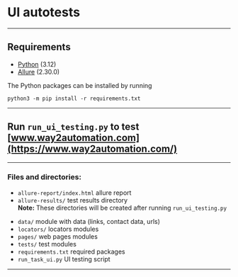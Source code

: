 # UI autotests
***


## Requirements
* [Python](https://www.python.org/downloads/) (3.12)  
* [Allure](https://allurereport.org/docs/install/) (2.30.0)  
 
The Python packages can be installed by running  
```commandline
python3 -m pip install -r requirements.txt
```
***


## Run `run_ui_testing.py` to test **[www.way2automation.com](https://www.way2automation.com/)**
***


### Files and directories:
- `allure-report/index.html` allure report
- `allure-results/` test results directory  
**Note:** These directories will be created after running `run_ui_testing.py`

* `data/` module with data (links, contact data, urls)
* `locators/` locators modules
* `pages/` web pages modules
* `tests/` test modules
* `requirements.txt` required packages
* `run_task_ui.py` UI testing script
***
